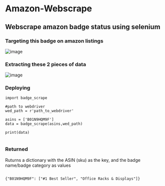 # Amazon-Webscrape

## Webscrape amazon badge status using selenium


### Targeting this badge on amazon listings
![image](https://user-images.githubusercontent.com/89386946/148476118-cd0c93d2-0fb0-46e5-bbf3-5403bf03db14.png)


### Extracting these 2 pieces of data
![image](https://user-images.githubusercontent.com/89386946/148476061-aae6c534-5a3c-4947-b892-2fe59d5cf4da.png)

### Deploying
```
import badge_scrape

#path to webdriver
wed_path = r'path_to_webdriver'

asins = ['B01N9HQM9F']
data = badge_scrape(asins,wed_path)

print(data)
    
```

### Returned
Ruturns a dictionary with the ASIN (sku) as the key, and the badge name/badge category as values
```

{"B01N9HQM9F": ["#1 Best Seller", "Office Racks & Displays"]}

```
